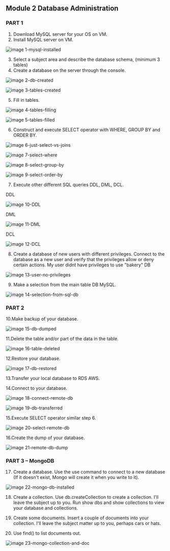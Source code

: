 ## Module 2 Database Administration

### PART 1

1. Download MySQL server for your OS on VM.
2. Install MySQL server on VM.

![image 1-mysql-installed](/2_db/Screenshots/1-mysql-installed.jpg?raw=true)

3. Select a subject area and describe the database schema, (minimum 3 tables)
4. Create a database on the server through the console.

![image 2-db-created](/2_db/Screenshots/2-db-created.jpg?raw=true)

![image 3-tables-created](/2_db/Screenshots/3-tables-created.jpg?raw=true)

5. Fill in tables.

![image 4-tables-filling](/2_db/Screenshots/4-tables-filling.jpg?raw=true)

![image 5-tables-filled](/2_db/Screenshots/5-tables-filled.jpg?raw=true)

6. Construct and execute SELECT operator with WHERE, GROUP BY and ORDER BY.

![image 6-just-select-vs-joins](/2_db/Screenshots/6-just-select-vs-joins.jpg?raw=true)

![image 7-select-where](/2_db/Screenshots/7-select-where.jpg?raw=true)

![image 8-select-group-by](/2_db/Screenshots/8-select-group-by.jpg?raw=true)

![image 9-select-order-by](/2_db/Screenshots/9-select-order-by.jpg?raw=true)

7. Execute other different SQL queries DDL, DML, DCL.

DDL

![image 10-DDL](/2_db/Screenshots/10-DDL.jpg?raw=true)

DML

![image 11-DML](/2_db/Screenshots/11-DML.jpg?raw=true)

DCL

![image 12-DCL](/2_db/Screenshots/12-DCL.jpg?raw=true)

8. Create a database of new users with different privileges. Connect to the
   database as a new user and verify that the privileges allow or deny certain
   actions.
   My user didnt have privileges to use "bakery" DB

![image 13-user-no-privileges](/2_db/Screenshots/13-user-no-privileges.jpg?raw=true)

9. Make a selection from the main table DB MySQL.

![image 14-selection-from-sql-db](/2_db/Screenshots/14-selection-from-sql-db.jpg?raw=true)

### PART 2

10.Make backup of your database.

![image 15-db-dumped](/2_db/Screenshots/15-db-dumped.jpg?raw=true)

11.Delete the table and/or part of the data in the table.

![image 16-table-deleted](/2_db/Screenshots/16-table-deleted.jpg?raw=true)

12.Restore your database.

![image 17-db-restored](/2_db/Screenshots/17-db-restored.jpg?raw=true)

13.Transfer your local database to RDS AWS.

14.Connect to your database.

![image 18-connect-remote-db](/2_db/Screenshots/18-connect-remote-db.jpg?raw=true)

![image 19-db-transferred](/2_db/Screenshots/19-db-transferred.jpg?raw=true)

15.Execute SELECT operator similar step 6.

![image 20-select-remote-db](/2_db/Screenshots/20-select-remote-db.jpg?raw=true)

16.Create the dump of your database.

![image 21-remote-db-dump](/2_db/Screenshots/21-remote-db-dump.jpg?raw=true)

### PART 3 – MongoDB

17. Create a database. Use the use command to connect to a new database (If it doesn't exist, Mongo will create it when you write to it).

![image 22-mongo-db-installed](/2_db/Screenshots/22-mongo-db-installed.jpg?raw=true)

18. Create a collection. Use db.createCollection to create a collection. I'll leave the subject up to you. Run show dbs and show collections to view your database and collections.

19. Create some documents. Insert a couple of documents into your collection. I'll leave the subject matter up to you, perhaps cars or hats.

20. Use find() to list documents out.

![image 23-mongo-collection-and-doc](/2_db/Screenshots/23-mongo-collection-and-doc.jpg?raw=true)
